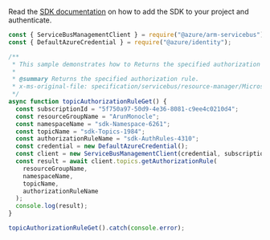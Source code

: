 Read the [SDK documentation](https://github.com/Azure/azure-sdk-for-js/blob/%40azure%2Farm-servicebus_6.0.0/sdk/servicebus/arm-servicebus/README.md) on how to add the SDK to your project and authenticate.

```javascript
const { ServiceBusManagementClient } = require("@azure/arm-servicebus");
const { DefaultAzureCredential } = require("@azure/identity");

/**
 * This sample demonstrates how to Returns the specified authorization rule.
 *
 * @summary Returns the specified authorization rule.
 * x-ms-original-file: specification/servicebus/resource-manager/Microsoft.ServiceBus/stable/2021-11-01/examples/Topics/SBTopicAuthorizationRuleGet.json
 */
async function topicAuthorizationRuleGet() {
  const subscriptionId = "5f750a97-50d9-4e36-8081-c9ee4c0210d4";
  const resourceGroupName = "ArunMonocle";
  const namespaceName = "sdk-Namespace-6261";
  const topicName = "sdk-Topics-1984";
  const authorizationRuleName = "sdk-AuthRules-4310";
  const credential = new DefaultAzureCredential();
  const client = new ServiceBusManagementClient(credential, subscriptionId);
  const result = await client.topics.getAuthorizationRule(
    resourceGroupName,
    namespaceName,
    topicName,
    authorizationRuleName
  );
  console.log(result);
}

topicAuthorizationRuleGet().catch(console.error);
```
